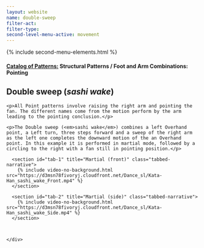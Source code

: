 ```yaml
---
layout: website
name: double-sweep
filter-act:
filter-type:
second-level-menu-active: movement
---
```

{% include second-menu-elements.html %}

<main class="page-content">
  <div class="text-container">
    <h4><a href="/movement/">Catalog of Patterns:</a> Structural Patterns / Foot and Arm Combinations: Pointing</h4>
    <h2>Double sweep (<em>sashi wake</em>)</h2>

    <p>All Point patterns involve raising the right arm and pointing the fan. The different names come from the motion perform by the arm leading to the pointing conclusion.</p>

    <p>The Double sweep (<em>sashi wake</em>) combines a left Overhand point, a Left turn, three steps forward and a sweep of the right arm as the left one completes the downward motion of the an Overhand point. In this example it is performed in martial mode, followed by a circling to the right with a fan still in pointing position.</p>

  </div>


<div class="tabs-container">
  <div class="tabs-container__links">
    <div class="wrapper">
      <div id="tabs"></div>
    </div>
  </div>
  <div class="tabs-container__content">
    <div class="wrapper">

      <section id="tab-1" title="Martial (front)" class="tabbed-narrative">
        {% include video-no-background.html src="https://d3msn78fivoryj.cloudfront.net/Dance_sl/Kata-Han_sashi_wake_Front.mp4" %}
      </section>

      <section id="tab-2" title="Martial (side)" class="tabbed-narrative">
        {% include video-no-background.html src="https://d3msn78fivoryj.cloudfront.net/Dance_sl/Kata-Han_sashi_wake_Side.mp4" %}
      </section>



    </div>
  </div>
</div>
</main>
